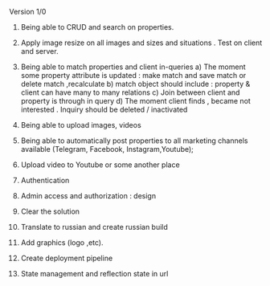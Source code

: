 Version 1/0

1. Being able to CRUD and search on properties.

2. Apply image resize on all images and sizes and situations . Test on client and server.

2. Being able to match properties and client in-queries 
   a) The moment some property attribute is updated : make match and save match or delete match ,recalculate 
   b) match object should include : property  & client can have many to many relations 
   c) Join between client and property is through in query
   d) The moment client finds , became not interested . Inquiry should be deleted / inactivated

3. Being able to upload images, videos
3. Being able to automatically post properties to all marketing channels available (Telegram, Facebook, Instagram,Youtube);
4. Upload video to Youtube or some another place
5. Authentication
6. Admin access and authorization : design 
7. Clear the solution
8. Translate to russian and create russian build
9. Add graphics (logo ,etc).
10. Create deployment pipeline 

11. State management and reflection state in url




